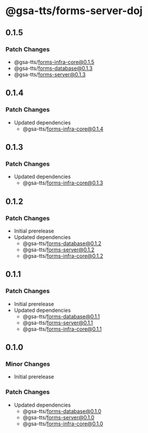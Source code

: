 # @gsa-tts/forms-server-doj

## 0.1.5

### Patch Changes

- @gsa-tts/forms-infra-core@0.1.5
- @gsa-tts/forms-database@0.1.3
- @gsa-tts/forms-server@0.1.3

## 0.1.4

### Patch Changes

- Updated dependencies
  - @gsa-tts/forms-infra-core@0.1.4

## 0.1.3

### Patch Changes

- Updated dependencies
  - @gsa-tts/forms-infra-core@0.1.3

## 0.1.2

### Patch Changes

- Initial prerelease
- Updated dependencies
  - @gsa-tts/forms-database@0.1.2
  - @gsa-tts/forms-server@0.1.2
  - @gsa-tts/forms-infra-core@0.1.2

## 0.1.1

### Patch Changes

- Initial prerelease
- Updated dependencies
  - @gsa-tts/forms-database@0.1.1
  - @gsa-tts/forms-server@0.1.1
  - @gsa-tts/forms-infra-core@0.1.1

## 0.1.0

### Minor Changes

- Initial prerelease

### Patch Changes

- Updated dependencies
  - @gsa-tts/forms-database@0.1.0
  - @gsa-tts/forms-server@0.1.0
  - @gsa-tts/forms-infra-core@0.1.0
